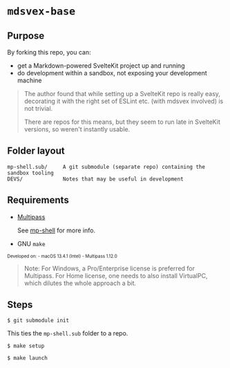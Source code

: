 # `mdsvex-base`

## Purpose

By forking this repo, you can:

- get a Markdown-powered SvelteKit project up and running
- do development within a sandbox, not exposing your development machine

>The author found that while setting up a SvelteKit repo is really easy, decorating it with the right set of ESLint etc. (with mdsvex involved) is not trivial.
>
>There are repos for this means, but they seem to run late in SvelteKit versions, so weren't instantly usable.


## Folder layout

```
mp-shell.sub/     A git submodule (separate repo) containing the sandbox tooling
DEVS/             Notes that may be useful in development
```


## Requirements

- [Multipass](https://multipass.run)

   See [mp-shell](https://github.com/lure23/MP-shell) for more info.

- GNU `make`

<font size=-3>
Developed on:
- macOS 13.4.1 (Intel)
- Multipass 1.12.0
</font>

>Note: For Windows, a Pro/Enterprise license is preferred for Multipass. For Home license, one needs to also install VirtualPC, which dilutes the whole approach a bit.


## Steps

```
$ git submodule init
```

This ties the `mp-shell.sub` folder to a repo.


```
$ make setup
```

```
$ make launch
```

